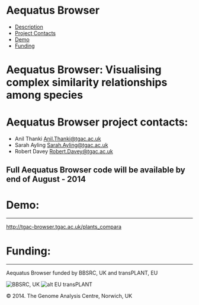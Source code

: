 Aequatus Browser
================
* [Description](#description)
* [Project Contacts](#contacts)
* [Demo](#demo)
* [Funding](#funding)


# <a name="description"></a>
Aequatus Browser: Visualising complex similarity relationships among species
=====================================================================


# <a name="contacts"></a> Aequatus Browser project contacts: 
* Anil Thanki <Anil.Thanki@tgac.ac.uk>
* Sarah Ayling <Sarah.Ayling@tgac.ac.uk>
* Robert Davey <Robert.Davey@tgac.ac.uk>
 
Full Aequatus Browser code will be available by end of August - 2014
-----------

# <a name="demo"></a> Demo:
------
http://tgac-browser.tgac.ac.uk/plants_compara

# <a name="funding"></a>Funding:
------

Aequatus Browser funded by BBSRC, UK and transPLANT, EU

![BBSRC, UK](http://upload.wikimedia.org/wikipedia/en/d/dd/BBSRClogonew.png) ![alt EU transPLANT](http://www.transplantdb.eu/sites/transplantdb.eu/files/tplogo_transparent.png)

&copy; 2014. The Genome Analysis Centre, Norwich, UK
